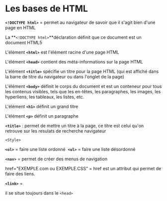 # Les bases de HTML



**`<!DOCTYPE html>`** = permet au navigateur de savoir que il s'agit bien d'une page en HTML 

La **`<!DOCTYPE html>`**déclaration définit que ce document est un document HTML5

L'élément **`<html>`** est l'élément racine d'une page HTML

L'élément **`<head>`** contient des méta-informations sur la page HTML

L'élément **`<title>`** spécifie un titre pour la page HTML (qui est affiché dans la barre de titre du navigateur ou dans l'onglet de la page)

L'élément **`<body>`** définit le corps du document et est un conteneur pour tous les contenus visibles, tels que les en-têtes, les paragraphes, les images, les hyperliens, les tableaux, les listes, etc.

L'élément **`<h1>`** définit un grand titre

L'élément **`<p>`** définit un paragraphe



**`<title>`** : permet de mettre un titre à la page, ce titre est celui qu'on retrouve sur les resulats de recherche navigateur

`<Style>`



**`<ol>`** = faire une liste ordonné 
**`<ul>`** = faire une liste désordonné

**`<nav>`** = permet de créer des menus de navigation

href="EXEMPLE.com ou EXEMPLE.CSS" = href est un attribut qui permet de faire des liens. 

**`<link>`** = 

il se situe toujours dans le `<head>`
